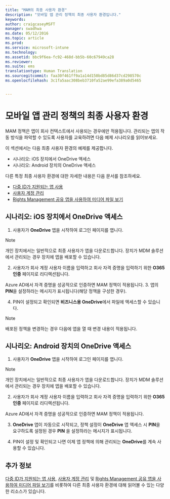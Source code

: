 ```yaml
---
title: "MAM의 최종 사용자 환경"
description: "모바일 앱 관리 정책의 최종 사용자 환경입니다."
keywords: 
author: craigcaseyMSFT
manager: swadhwa
ms.date: 05/12/2016
ms.topic: article
ms.prod: 
ms.service: microsoft-intune
ms.technology: 
ms.assetid: bbc9f6ea-fc92-468d-bb5b-60c67949ca28
ms.reviewer: 
ms.suite: ems
translationtype: Human Translation
ms.sourcegitcommit: faa30f461ff9a1a14d150bd85d86d37cd298570c
ms.openlocfilehash: 3c1fa5aac308beb3710fa52ae99efa389a0d5465


---
```


# 모바일 앱 관리 정책의 최종 사용자 환경
MAM 정책은 앱이 회사 컨텍스트에서 사용되는 경우에만 적용됩니다. 관리되는 앱의 작동 방식을 파악할 수 있도록 사용자를 교육하려면 다음 예제 시나리오를 읽어보세요.

이 섹션에서는 다음 최종 사용자 환경의 예제를 제공합니다.

- 시나리오: iOS 장치에서 OneDrive 액세스
- 시나리오: Android 장치의 OneDrive 액세스

다른 특정 최종 사용자 환경에 대한 자세한 내용은 다음 문서를 참조하세요.

- [다중 ID가 지원되는 앱 사용](https://docs.microsoft.com/intune/deploy-use/end-user-experience-for-mam-enabled-apps-with-microsoft-intune#using-apps-with-multi-identity-support)
- [사용자 계정 관리](https://docs.microsoft.com/intune/deploy-use/end-user-experience-for-mam-enabled-apps-with-microsoft-intune#managing-user-accounts)
- [Rights Management 공유 앱을 사용하여 미디어 파일 보기](https://docs.microsoft.com/intune/deploy-use/end-user-experience-for-mam-enabled-apps-with-microsoft-intune#viewing-media-files-with-the-rights-management-sharing-app)

## 시나리오: iOS 장치에서 OneDrive 액세스

1. 사용자가 **OneDrive** 앱을 시작하여 로그인 페이지를 엽니다.
> [!NOTE]
> 개인 장치에서는 일반적으로 최종 사용자가 앱을 다운로드합니다. 장치가 MDM 솔루션에서 관리되는 경우 장치에 앱을 배포할 수 있습니다.

2. 사용자가 회사 계정 사용자 이름을 입력하고 회사 자격 증명을 입력하기 위한 **O365 인증** 페이지로 리디렉션됩니다.

  Azure AD에서 자격 증명을 성공적으로 인증하면 MAM 정책이 적용됩니다.
3. 앱의 **PIN**을 설정하라는 메시지가 표시됩니다(해당 정책을 구성한 경우).

4.  PIN이 설정되고 확인되면 **비즈니스용 OneDrive**에서 파일에 액세스할 수 있습니다.
> [!NOTE]
> 배포된 정책을 변경하는 경우 다음에 앱을 열 때 변경 내용이 적용됩니다.

## 시나리오: Android 장치의 OneDrive 액세스
1. 사용자가 **OneDrive** 앱을 시작하여 로그인 페이지를 엽니다.
> [!NOTE]
> 개인 장치에서는 일반적으로 최종 사용자가 앱을 다운로드합니다. 장치가 MDM 솔루션에서 관리되는 경우 장치에 앱을 배포할 수 있습니다.

2.  사용자가 회사 계정 사용자 이름을 입력하고 회사 자격 증명을 입력하기 위한 **O365 인증** 페이지로 리디렉션됩니다.

  Azure AD에서 자격 증명을 성공적으로 인증하면 MAM 정책이 적용됩니다.

3.  **OneDrive** 앱이 자동으로 시작되고, 정책 설정이 **OneDrive** 앱 액세스 시 **PIN**을 요구하도록 설정된 경우 **PIN** 을 설정하라는 메시지가 표시됩니다.

4.  PIN이 설정 및 확인되고 나면 이제 앱 정책에 의해 관리되는 **OneDrive**를 계속 사용할 수 있습니다.

## 추가 정보
[다중 ID가 지원되는 앱 사용](https://docs.microsoft.com/intune/deploy-use/end-user-experience-for-mam-enabled-apps-with-microsoft-intune#using-apps-with-multi-identity-support), [사용자 계정 관리](https://docs.microsoft.com/intune/deploy-use/end-user-experience-for-mam-enabled-apps-with-microsoft-intune#managing-user-accounts) 및 [Rights Management 공유 앱을 사용하여 미디어 파일 보기](https://docs.microsoft.com/intune/deploy-use/end-user-experience-for-mam-enabled-apps-with-microsoft-intune#viewing-media-files-with-the-rights-management-sharing-app)를 비롯하여 다른 최종 사용자 환경에 대해 읽어볼 수 있는 다양한 리소스가 있습니다.



<!--HONumber=Sep16_HO1-->


